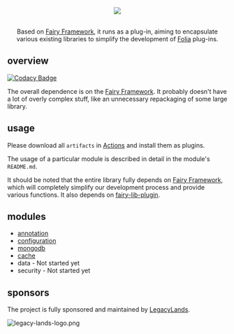<div align="center">
    <img src="./logo.png">
    <br /><br />
    <p>Based on <a href="https://github.com/FairyProject/fairy" target="_blank">Fairy Framework</a>, it runs as a plug-in, aiming to encapsulate various existing libraries to simplify the development of <a href="https://github.com/PaperMC/Folia" target="_blank">Folia</a> plug-ins.</p>
</div>

## overview

[![Codacy Badge](https://api.codacy.com/project/badge/Grade/940bb4ab9f2c461e893004cc3f193ce6)](https://app.codacy.com/gh/LegacyLands/legacy-lands-library?utm_source=github.com&utm_medium=referral&utm_content=LegacyLands/legacy-lands-library&utm_campaign=Badge_Grade)

The overall dependence is on the [Fairy Framework](https://github.com/FairyProject/fairy). It probably doesn't have a lot of overly complex stuff, like an unnecessary repackaging of some large library.

## usage

Please download all `artifacts` in [Actions](https://github.com/LegacyLands/legacy-lands-library/actions) and install them as plugins.

The usage of a particular module is described in detail in the module's `README.md`.

It should be noted that the entire library fully depends on [Fairy Framework](https://github.com/FairyProject/fairy), which will completely simplify our development process and provide various functions. It also depends on [fairy-lib-plugin](https://github.com/FairyProject/fairy-lib-plugin).

## modules

- [annotation](annotation/README.md)
- [configuration](configuration/README.md)
- [mongodb](mongodb/README.md)
- [cache](cache/README.md)
- data              - Not started yet
- security          - Not started yet

## sponsors

The project is fully sponsored and maintained by [LegacyLands](https://github.com/LegacyLands).

![legacy-lands-logo.png](./legacy-lands-logo.png)